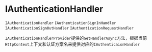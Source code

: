 # IAuthenticationHandler

`IAuthenticationHandler`
	`IAuthenticationSignInHandler`
    `IAuthenticationSignOutHandler`
    `IAuthenticationRequestHandler`





`IAuthenticationHandlerProvider`提供的`GetHandlerAsync`方法，根据当前`HttpContext`上下文和认证方案名来提供对应的`IAuthenticaionHandler`

  
